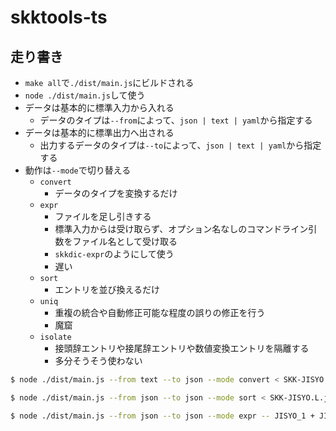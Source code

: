 # skktools-ts

## 走り書き

- `make all`で`./dist/main.js`にビルドされる
- `node ./dist/main.js`して使う
- データは基本的に標準入力から入れる
  - データのタイプは`--from`によって、`json | text | yaml`から指定する
- データは基本的に標準出力へ出される
  - 出力するデータのタイプは`--to`によって、`json | text | yaml`から指定する
- 動作は`--mode`で切り替える
  - `convert`
    - データのタイプを変換するだけ
  - `expr`
    - ファイルを足し引きする
    - 標準入力からは受け取らず、オプション名なしのコマンドライン引数をファイル名として受け取る
    - `skkdic-expr`のようにして使う
    - 遅い
  - `sort`
    - エントリを並び換えるだけ
  - `uniq`
    - 重複の統合や自動修正可能な程度の誤りの修正を行う
    - 魔窟
  - `isolate`
    - 接頭辞エントリや接尾辞エントリや数値変換エントリを隔離する
    - 多分そうそう使わない

```examples.sh
$ node ./dist/main.js --from text --to json --mode convert < SKK-JISYO.L.txt > SKK-JISYO.L.json

$ node ./dist/main.js --from json --to json --mode sort < SKK-JISYO.L.json > SKK-JISYO.L.json@new

$ node ./dist/main.js --from json --to json --mode expr -- JISYO_1 + JISYO_2 - WRONG_JISYO
```
